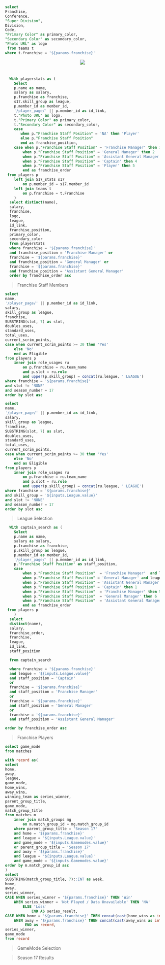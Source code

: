 ```sql team_info
select 
Franchise,
Conference,
"Super Division",
Division,
Code,
"Primary Color" as primary_color,
"Secondary Color" as secondary_color,
"Photo URL" as logo
 from teams t
where t.franchise = '${params.franchise}'
```
<LastRefreshed prefix="Data last updated"/>

<center><img src={team_info[0].logo} class="h-32" /></center>

#  <center><Value data={team_info} column=Franchise /> </center>

```sql staff_members
  With playerstats as (
    Select
    p.name as name,
    salary as salary,
    p.franchise as franchise,
    s17.skill_group as league,
    p.member_id as member_id,
    '/player_page/' || p.member_id as id_link,
    t."Photo URL" as logo,
    t."Primary Color" as primary_color,
    t."Secondary Color" as secondary_color,
    case
       when p."Franchise Staff Position" = 'NA' then 'Player'
       else p."Franchise Staff Position"
       end as franchise_position,
    case when p."Franchise Staff Position" = 'Franchise Manager' then 1
        when p."Franchise Staff Position" = 'General Manager' then 2
        when p."Franchise Staff Position" = 'Assistant General Manager' then 3
        when p."Franchise Staff Position" = 'Captain' then 4
        when p."Franchise Staff Position" = 'Player' then 5
        end as franchise_order
 from players p
    left join S17_stats s17
        on p.member_id = s17.member_id
    left join teams t
        on p.franchise = t.Franchise
    )
  select distinct(name),
  salary,
  franchise,
  logo,
  league,
  id_link,
  franchise_position,
  primary_color,
  secondary_color
  from playerstats
  where franchise = '${params.franchise}'
  and franchise_position = 'Franchise Manager' or
  franchise = '${params.franchise}'
  and franchise_position = 'General Manager' or
  franchise = '${params.franchise}'
  and franchise_position = 'Assistant General Manager'
  order by franchise_order asc
```

> Franchise Staff Members
<DataTable data={staff_members} rowshading=true headerColor='{team_info[0].primary_color}' headerFontColor=white>
    <Column id=id_link contentType=link linkLabel=name align=center title=Player />
    <Column id=salary align=center />
    <Column id=league align=center />
    <Column id=franchise_position align=center />
</DataTable>

```sql player_info
select 
name,
'/player_page/' || p.member_id as id_link,
salary,
skill_group as league,
franchise,
SUBSTRING(slot, 7) as slot,
doubles_uses,
standard_uses,
total_uses,
current_scrim_points,
case when current_scrim_points >= 30 then 'Yes'
    else 'No'
    end as Eligible
from players p
    inner join role_usages ru
        on p.franchise = ru.team_name
        and p.slot = ru.role
        and upper(p.skill_group) = concat(ru.league, ' LEAGUE')
where franchise = '${params.franchise}'
and slot != 'NONE'
and season_number = 17
order by slot asc
```

```sql players
select 
name,
'/player_page/' || p.member_id as id_link,
salary,
skill_group as league,
franchise,
SUBSTRING(slot, 7) as slot,
doubles_uses,
standard_uses,
total_uses,
current_scrim_points,
case when current_scrim_points >= 30 then 'Yes'
    else 'No'
    end as Eligible
from players p
    inner join role_usages ru
        on p.franchise = ru.team_name
        and p.slot = ru.role
        and upper(p.skill_group) = concat(ru.league, ' LEAGUE')
where franchise = '${params.franchise}'
and skill_group = '${inputs.League.value}'
and slot != 'NONE'
and season_number = 17
order by slot asc
```

> League Selection
<Dropdown data={player_info} name=League value=league />

```sql captain
  With captain_search as (
    Select
    p.name as name,
    salary as salary,
    p.franchise as franchise,
    p.skill_group as league,
    p.member_id as member_id,
    '/player_page/' || p.member_id as id_link,
    p."Franchise Staff Position" as staff_position,
    case 
        when p."Franchise Staff Position"  = 'Franchise Manager'  and league = '${inputs.League.value}' then 2
        when p."Franchise Staff Position" = 'General Manager' and league = '${inputs.League.value}' then 3
        when p."Franchise Staff Position" = 'Assistant General Manager' and league= '${inputs.League.value}' then 4
        when p."Franchise Staff Position" = 'Captain' then 1
        when p."Franchise Staff Position"  = 'Franchise Manager' then 5
        when p."Franchise Staff Position"  = 'General Manager' then 6
        when p."Franchise Staff Position"  = 'Assistant General Manager' then 7
        end as franchise_order
 from players p
    )
  select 
  distinct(name),
  salary,
  franchise_order,
  franchise,
  league,
  id_link,
  staff_position

  from captain_search

  where franchise = '${params.franchise}'
  and league = '${inputs.League.value}'
  and staff_position = 'Captain'
  or
  franchise = '${params.franchise}'
  and staff_position = 'Franchise Manager'
  or
  franchise = '${params.franchise}'
  and staff_position = 'General Manager'
  or
  franchise = '${params.franchise}'
  and staff_position = 'Assistant General Manager'

order by franchise_order asc
```

<BigValue data={captain} value=name title=Captain: />

> Franchise Players
<DataTable data={players} rowshading=true headerColor='{team_info[0].primary_color}' headerFontColor=white wrapTitles=true>
    <Column id=id_link contentType=link linkLabel=name align=center title=Player />
    <Column id=salary align=center />
    <Column id=slot align=center />
    <Column id=doubles_uses align=center contentType=colorscale scaleColor={['white', 'white', 'yellow', '#ce5050']} colorBreakpoints={[0, 4, 5, 6]} />
    <Column id=standard_uses align=center contentType=colorscale scaleColor={['white', 'white', 'yellow', '#ce5050']} colorBreakpoints={[0, 6, 7, 8]} />
    <Column id=total_uses align=center contentType=colorscale scaleColor={['white', 'white', 'yellow', '#ce5050']} colorBreakpoints={[0, 10, 11, 12]} />
    <Column id=current_scrim_points align=center contentType=colorscale scaleColor={['#ce5050','white']} colorBreakpoints={[0, 30]}/>
</DataTable>

```sql gamemodes
select game_mode
from matches
```

```sql team_record
with record as(
select 
home,
away,
league,
game_mode,
home_wins,
away_wins,
winning_team as series_winner,
parent_group_title,
game_mode,
match_group_title
from matches m
    inner join match_groups mg
        on m.match_group_id = mg.match_group_id
    where parent_group_title = 'Season 17'
    and home = '${params.franchise}'
    and league = '${inputs.League.value}'
    and game_mode = '${inputs.Gamemodes.value}'
    or parent_group_title = 'Season 17'
    and away = '${params.franchise}'
    and league = '${inputs.League.value}'
    and game_mode = '${inputs.Gamemodes.value}'
order by m.match_group_id asc
)
select 
SUBSTRING(match_group_title, 7)::INT as week,
home,
away,
series_winner,
CASE WHEN series_winner = '${params.franchise}' THEN 'Win' 
    WHEN series_winner = 'Not Played / Data Unavailable' THEN 'NA'
        ELSE 'Loss' 
            END AS series_result,
CASE WHEN home = '${params.franchise}' THEN concat(cast(home_wins as integer), ' - ', cast(away_wins as integer))   
    WHEN away = '${params.franchise}' THEN concat(cast(away_wins as integer), ' - ', cast(home_wins as integer))
         END as record,
series_winner,
game_mode
from record
```

>GameMode Selection
<Dropdown data={gamemodes} name=Gamemodes value=game_mode />

>Season 17 Results
<DataTable data={team_record} rowshading=true headerColor='{team_info[0].primary_color}' headerFontColor=white >
    <Column id=week align=center />
    <Column id=home align=center />
    <Column id=away align=center />
    <Column id=series_result align=center />
    <Column id=record align=center />
</DataTable>